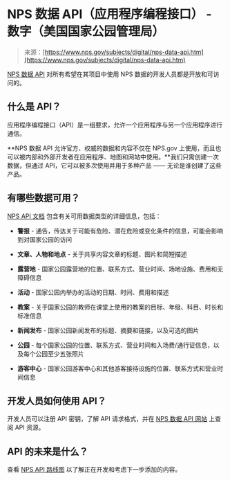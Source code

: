 <!--yml

分类：未分类

日期：2024-05-27 15:02:13

-->

# NPS 数据 API（应用程序编程接口） - 数字（美国国家公园管理局）

> 来源：[https://www.nps.gov/subjects/digital/nps-data-api.htm](https://www.nps.gov/subjects/digital/nps-data-api.htm)

[NPS 数据 API](/subjects/developer/index.htm) 对所有希望在其项目中使用 NPS 数据的开发人员都是开放和可访问的。

## 什么是 API？

应用程序编程接口（API）是一组要求，允许一个应用程序与另一个应用程序进行通信。

**NPS 数据 API 允许官方、权威的数据和内容不仅在 NPS.gov 上使用，而且也可以被内部和外部开发者在应用程序、地图和网站中使用。**我们只需创建一次数据，但通过 API，它可以被多次使用并用于多种产品 —— 无论是谁创建了这些产品。

## 有哪些数据可用？

[NPS API 文档](/subjects/developer/api-documentation.htm) 包含有关可用数据类型的详细信息，包括：

+   **警报** - 通告，传达关于可能有危险、潜在危险或变化条件的信息，可能会影响到对国家公园的访问

+   **文章、人物和地点** - 关于共享内容文章的标题、图片和简短描述

+   **露营地** - 国家公园露营地的位置、联系方式、营业时间、场地设施、费用和无障碍信息

+   **活动** - 国家公园内举办的活动的日期、时间、费用和描述

+   **教案** - 关于国家公园的教师在课堂上使用的教案的目标、年级、科目、时长和标准信息

+   **新闻发布** - 国家公园新闻发布的标题、摘要和链接，以及可选的图片

+   **公园** - 每个国家公园的位置、联系方式、营业时间和入场费/通行证信息，以及每个公园至少五张照片

+   **游客中心** - 国家公园游客中心和其他游客接待设施的位置、联系方式和营业时间信息

## 开发人员如何使用 API？

开发人员可以注册 API 密钥，了解 API 请求格式，并在 [NPS 数据 API 网站](/subjects/developer/index.htm) 上查阅 API 资源。

## API 的未来是什么？

查看 [NPS API 路线图](/subjects/developer/api-roadmap.htm) 以了解正在开发和考虑下一步添加的内容。
